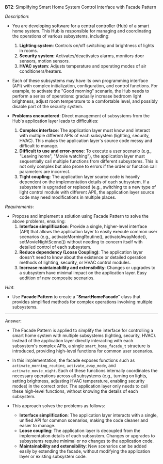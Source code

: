 **BT2**: Simplifying Smart Home System Control Interface with Facade Pattern

*Description*:
- You are developing software for a central controller (Hub) of a smart home system. This Hub is responsible for managing and coordinating the operations of various subsystems, including:
    1. **Lighting system**: Controls on/off switching and brightness of lights in rooms.
    2. **Security system**: Activates/deactivates alarms, monitors door sensors, motion sensors.
    3. **HVAC system**: Adjusts temperature and operating modes of air conditioners/heaters.

- Each of these subsystems may have its own programming interface (API) with complex initialization, configuration, and control functions. For example, to activate the "Good morning" scenario, the Hub needs to perform a series of operations: gradually increase bedroom light brightness, adjust room temperature to a comfortable level, and possibly disable part of the security system.

- **Problems encountered**: Direct management of subsystems from the Hub's application layer leads to difficulties:
    1. **Complex interface**: The application layer must know and interact with multiple different APIs of each subsystem (lighting, security, HVAC). This makes the application layer's source code messy and difficult to manage.
    2. **Difficult to use and error-prone**: To execute a user scenario (e.g., "Leaving home", "Movie watching"), the application layer must sequentially call multiple functions from different subsystems. This is not only complex but also prone to errors if the order or function call parameters are incorrect.
    3. **Tight coupling**: The application layer source code is heavily dependent on the implementation details of each subsystem. If a subsystem is upgraded or replaced (e.g., switching to a new type of light control module with different API), the application layer source code may need modifications in multiple places.

*Requirements*:
- Propose and implement a solution using Facade Pattern to solve the above problems, ensuring:
    1. **Interface simplification**: Provide a single, higher-level interface (API) that allows the application layer to easily execute common user scenarios (e.g., activateMorningRoutine(), activateAwayMode(), setMovieNightScene()) without needing to concern itself with detailed control of each subsystem.
    2. **Reduce dependency (Loose Coupling)**: The application layer doesn't need to know about the existence or detailed operation methods of lighting, security, or HVAC control modules.
    3. **Increase maintainability and extensibility**: Changes or upgrades to a subsystem have minimal impact on the application layer. Easy addition of new composite scenarios.

*Hint*:
- Use **Facade Pattern** to create a "**SmartHomeFacade**" class that provides simplified methods for complex operations involving multiple subsystems.

---

*Answer*:

- The Facade Pattern is applied to simplify the interface for controlling a smart home system with multiple subsystems (lighting, security, HVAC). Instead of the application layer directly interacting with each subsystem's complex APIs, a single `smart_home_facade_t` structure is introduced, providing high-level functions for common user scenarios.

- In this implementation, the facade exposes functions such as `activate_morning_routine`, `activate_away_mode`, and `activate_movie_night`. Each of these functions internally coordinates the necessary operations across all subsystems (e.g., turning on lights, setting brightness, adjusting HVAC temperature, enabling security modes) in the correct order. The application layer only needs to call these high-level functions, without knowing the details of each subsystem.

- This approach solves the problems as follows:
  - **Interface simplification**: The application layer interacts with a single, unified API for common scenarios, making the code cleaner and easier to manage.
  - **Loose coupling**: The application layer is decoupled from the implementation details of each subsystem. Changes or upgrades to subsystems require minimal or no changes to the application code.
  - **Maintainability and extensibility**: New scenarios can be added easily by extending the facade, without modifying the application layer or existing subsystem code.
